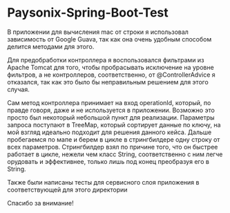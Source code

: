 # Paysonix-Spring-Boot-Test

В приложении для вычисления mac от строки я использовал зависимость от Google Guava, так как она очень удобным способом делится методами для этого.

Для предобработки контроллера я воспользовался фильтрами из Apache Tomcat для того, чтобы пробрасывать исключение на уровне фильтров, 
а не контроллеров, соответственно, от @ControllerAdvice я отказался, так как это было бы неправильным решением для этого случая.

Сам метод контроллера принимает на вход operationId, который, по правде говоря, даже и не используется в приложении. 
Возможно это просто был некоторый небольшой пункт для реализации. Параметры запроса поступают в TreeMap, который сортирует данные по ключу, 
на мой взгляд идеально подходит для решения данного кейса. Дальше пробегаемся по мапе и берем в цикле в стрингбилдере одну строку от всех параметров.
Стрингбилдер взял по причине того, что он быстрее работает в цикле, нежели чем класс String, соответственно с ним легче орудовать и эффективнее, только лишь под конец преобразуя
его в String.

Также были написаны тесты для сервисного слоя приложения в соответствующей для этого директории

Спасибо за внимание!
